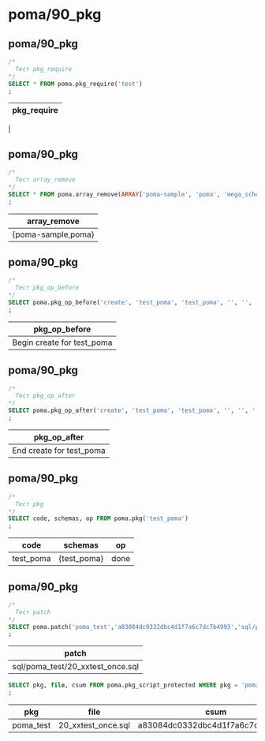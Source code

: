 #  poma/90_pkg
## poma/90_pkg

```sql
/*
  Тест pkg_require
*/
SELECT * FROM poma.pkg_require('test')
;
```
|pkg_require 
|------------
|

## poma/90_pkg

```sql
/*
  Тест array_remove
*/
SELECT * FROM poma.array_remove(ARRAY['poma-sample', 'poma', 'mega_scheme'], 'mega_scheme')
;
```
|   array_remove    
|-------------------
|{poma-sample,poma}

## poma/90_pkg

```sql
/*
  Тест pkg_op_before
*/
SELECT poma.pkg_op_before('create', 'test_poma', 'test_poma', '', '', '')
;
```
|      pkg_op_before        
|---------------------------
|Begin create for test_poma

## poma/90_pkg

```sql
/*
  Тест pkg_op_after
*/
SELECT poma.pkg_op_after('create', 'test_poma', 'test_poma', '', '', '')
;
```
|      pkg_op_after       
|-------------------------
|End create for test_poma

## poma/90_pkg

```sql
/*
  Тест pkg
*/
SELECT code, schemas, op FROM poma.pkg('test_poma')
;
```
|  code    |   schemas   |  op  
|----------|-------------|------
|test_poma | {test_poma} | done

## poma/90_pkg

```sql
/*
  Тест patch
*/
SELECT poma.patch('poma_test','a83084dc0332dbc4d1f7a6c7dc7b4993','sql/poma_test/20_xxtest_once.sql','sql/poma_test/','.build/empty_test.sql')
;
```
|             patch               
|---------------------------------
|sql/poma_test/20_xxtest_once.sql

```sql
SELECT pkg, file, csum FROM poma.pkg_script_protected WHERE pkg = 'poma_test' AND file = '20_xxtest_once.sql'
;
```
|   pkg    |        file        |               csum               
|----------|--------------------|----------------------------------
|poma_test | 20_xxtest_once.sql | a83084dc0332dbc4d1f7a6c7dc7b4993

